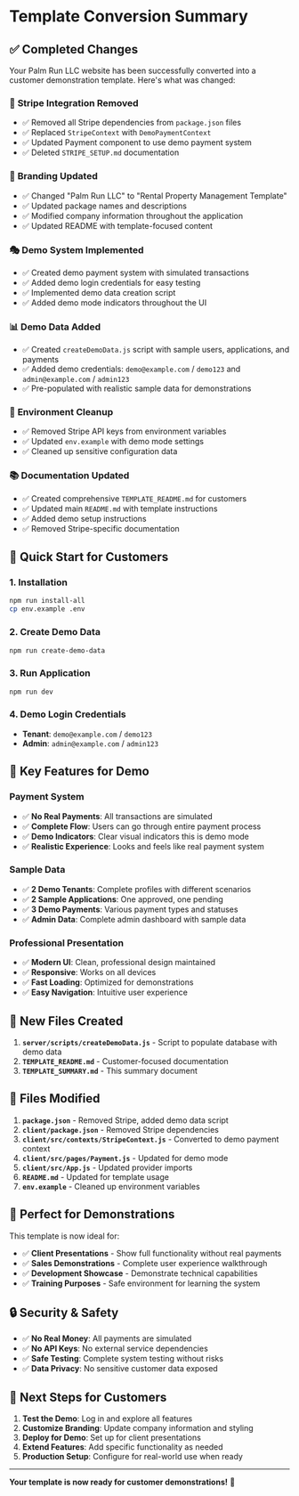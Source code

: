 # Template Conversion Summary

## ✅ Completed Changes

Your Palm Run LLC website has been successfully converted into a customer demonstration template. Here's what was changed:

### 🔄 **Stripe Integration Removed**
- ✅ Removed all Stripe dependencies from `package.json` files
- ✅ Replaced `StripeContext` with `DemoPaymentContext`
- ✅ Updated Payment component to use demo payment system
- ✅ Deleted `STRIPE_SETUP.md` documentation

### 🎨 **Branding Updated**
- ✅ Changed "Palm Run LLC" to "Rental Property Management Template"
- ✅ Updated package names and descriptions
- ✅ Modified company information throughout the application
- ✅ Updated README with template-focused content

### 🎭 **Demo System Implemented**
- ✅ Created demo payment system with simulated transactions
- ✅ Added demo login credentials for easy testing
- ✅ Implemented demo data creation script
- ✅ Added demo mode indicators throughout the UI

### 📊 **Demo Data Added**
- ✅ Created `createDemoData.js` script with sample users, applications, and payments
- ✅ Added demo credentials: `demo@example.com` / `demo123` and `admin@example.com` / `admin123`
- ✅ Pre-populated with realistic sample data for demonstrations

### 🔧 **Environment Cleanup**
- ✅ Removed Stripe API keys from environment variables
- ✅ Updated `env.example` with demo mode settings
- ✅ Cleaned up sensitive configuration data

### 📚 **Documentation Updated**
- ✅ Created comprehensive `TEMPLATE_README.md` for customers
- ✅ Updated main `README.md` with template instructions
- ✅ Added demo setup instructions
- ✅ Removed Stripe-specific documentation

## 🚀 **Quick Start for Customers**

### 1. **Installation**
```bash
npm run install-all
cp env.example .env
```

### 2. **Create Demo Data**
```bash
npm run create-demo-data
```

### 3. **Run Application**
```bash
npm run dev
```

### 4. **Demo Login Credentials**
- **Tenant**: `demo@example.com` / `demo123`
- **Admin**: `admin@example.com` / `admin123`

## 🎯 **Key Features for Demo**

### **Payment System**
- ✅ **No Real Payments**: All transactions are simulated
- ✅ **Complete Flow**: Users can go through entire payment process
- ✅ **Demo Indicators**: Clear visual indicators this is demo mode
- ✅ **Realistic Experience**: Looks and feels like real payment system

### **Sample Data**
- ✅ **2 Demo Tenants**: Complete profiles with different scenarios
- ✅ **2 Sample Applications**: One approved, one pending
- ✅ **3 Demo Payments**: Various payment types and statuses
- ✅ **Admin Data**: Complete admin dashboard with sample data

### **Professional Presentation**
- ✅ **Modern UI**: Clean, professional design maintained
- ✅ **Responsive**: Works on all devices
- ✅ **Fast Loading**: Optimized for demonstrations
- ✅ **Easy Navigation**: Intuitive user experience

## 📁 **New Files Created**

1. **`server/scripts/createDemoData.js`** - Script to populate database with demo data
2. **`TEMPLATE_README.md`** - Customer-focused documentation
3. **`TEMPLATE_SUMMARY.md`** - This summary document

## 🔄 **Files Modified**

1. **`package.json`** - Removed Stripe, added demo data script
2. **`client/package.json`** - Removed Stripe dependencies
3. **`client/src/contexts/StripeContext.js`** - Converted to demo payment context
4. **`client/src/pages/Payment.js`** - Updated for demo mode
5. **`client/src/App.js`** - Updated provider imports
6. **`README.md`** - Updated for template usage
7. **`env.example`** - Cleaned up environment variables

## 🎪 **Perfect for Demonstrations**

This template is now ideal for:
- ✅ **Client Presentations** - Show full functionality without real payments
- ✅ **Sales Demonstrations** - Complete user experience walkthrough
- ✅ **Development Showcase** - Demonstrate technical capabilities
- ✅ **Training Purposes** - Safe environment for learning the system

## 🔒 **Security & Safety**

- ✅ **No Real Money**: All payments are simulated
- ✅ **No API Keys**: No external service dependencies
- ✅ **Safe Testing**: Complete system testing without risks
- ✅ **Data Privacy**: No sensitive customer data exposed

## 🚀 **Next Steps for Customers**

1. **Test the Demo**: Log in and explore all features
2. **Customize Branding**: Update company information and styling
3. **Deploy for Demo**: Set up for client presentations
4. **Extend Features**: Add specific functionality as needed
5. **Production Setup**: Configure for real-world use when ready

---

**Your template is now ready for customer demonstrations!** 🎉


